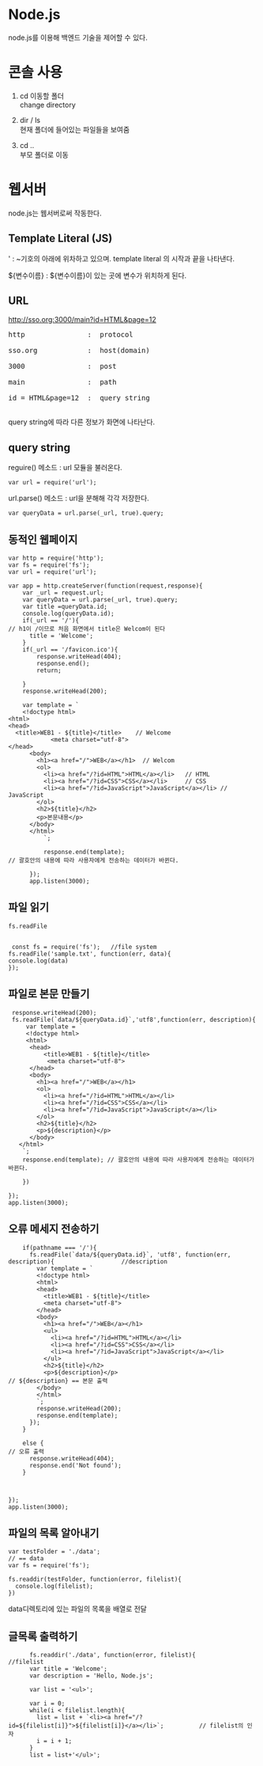 # Node.js
node.js를 이용해 백엔드 기술을 제어할 수 있다.

# 콘솔 사용

1. cd 이동할 폴더<br/>
  change directory

2. dir / ls<br/>
  현재 폴더에 들어있는 파일들을 보여줌
  
3. cd ..<br/>
  부모 폴더로 이동
  

  
# 웹서버

node.js는 웹서버로써 작동한다.

## Template Literal (JS)

  ' : ~기호의 아래에 위차하고 있으며. template literal 의 시작과 끝을 나타낸다.<br/>
  
  ${변수이름} : ${변수이름}이 있는 곳에 변수가 위치하게 된다.<br/>
  


## URL

http://sso.org:3000/main?id=HTML&page=12
<pre>
http               :  protocol<br />
sso.org            :  host(domain)<br />
3000               :  post<br />
main               :  path<br />
id = HTML&page=12  :  query string<br />
</pre>
query string에 따라 다른 정보가 화면에 나타난다.

## query string

reguire() 메소드 : url 모듈을 불러온다.

    var url = require('url');  

url.parse() 메소드 : url을 분해해 각각 저장한다.

    var queryData = url.parse(_url, true).query;
    
## 동적인 웹페이지
    var http = require('http');
    var fs = require('fs');
    var url = require('url');   

    var app = http.createServer(function(request,response){
        var _url = request.url;
        var queryData = url.parse(_url, true).query;
        var title =queryData.id;
        console.log(queryData.id);
        if(_url == '/'){                                                            // h1이 /이므로 처음 화면에서 title은 Welcom이 된다
          title = 'Welcome';
        }
        if(_url == '/favicon.ico'){
            response.writeHead(404);
            response.end();
            return;

        }
        response.writeHead(200);

        var template = `
        <!doctype html>
    <html>
    <head>
      <title>WEB1 - ${title}</title>    // Welcome
                <meta charset="utf-8">
    </head>
          <body>
            <h1><a href="/">WEB</a></h1>  // Welcom
            <ol>
              <li><a href="/?id=HTML">HTML</a></li>   // HTML
              <li><a href="/?id=CSS">CSS</a></li>     // CSS
              <li><a href="/?id=JavaScript">JavaScript</a></li> // JavaScript
            </ol>
            <h2>${title}</h2>
            <p>본문내용</p>
          </body>
          </html>
              `;
                                          
              response.end(template);                                           // 괄호안의 내용에 따라 사용자에게 전송하는 데이터가 바뀐다.
           
          });
          app.listen(3000);


    
 ## 파일 읽기
 
    fs.readFile
 
 
     const fs = require('fs');   //file system
    fs.readFile('sample.txt', function(err, data){
    console.log(data)
    });
 
 ## 파일로 본문 만들기

  
     response.writeHead(200);
     fs.readFile(`data/${queryData.id}`,'utf8',function(err, description){
         var template = `
         <!doctype html>
         <html>
          <head>
              <title>WEB1 - ${title}</title>  
               <meta charset="utf-8">
          </head>
          <body>
            <h1><a href="/">WEB</a></h1> 
            <ol>
              <li><a href="/?id=HTML">HTML</a></li>  
              <li><a href="/?id=CSS">CSS</a></li>     
              <li><a href="/?id=JavaScript">JavaScript</a></li> 
            </ol>
            <h2>${title}</h2>
            <p>${description}</p>
          </body>
       </html>
        `;
        response.end(template); // 괄호안의 내용에 따라 사용자에게 전송하는 데이터가 바뀐다.

        })

    });
    app.listen(3000);

## 오류 메세지 전송하기


        if(pathname === '/'){                                       
          fs.readFile(`data/${queryData.id}`, 'utf8', function(err, description){                   //description
            var template = `
            <!doctype html>
            <html>
            <head>
              <title>WEB1 - ${title}</title>
              <meta charset="utf-8">
            </head>
            <body>
              <h1><a href="/">WEB</a></h1>
              <ul>
                <li><a href="/?id=HTML">HTML</a></li>
                <li><a href="/?id=CSS">CSS</a></li>
                <li><a href="/?id=JavaScript">JavaScript</a></li>
              </ul>
              <h2>${title}</h2>
              <p>${description}</p>                                                              // ${description} == 본문 출력
            </body>
            </html>
            `;
            response.writeHead(200);
            response.end(template);
          });
        } 
        
        else {                                                                                   // 오류 출력
          response.writeHead(404);
          response.end('Not found');          
        }



    });
    app.listen(3000);

## 파일의 목록 알아내기

    var testFolder = './data';                                                                   // == data   
    var fs = require('fs');       

    fs.readdir(testFolder, function(error, filelist){
      console.log(filelist);
    })

data디렉토리에 있는 파일의 목록을 배열로 전달

## 글목록 출력하기

          fs.readdir('./data', function(error, filelist){                                            //filelist
          var title = 'Welcome';
          var description = 'Hello, Node.js';
          
          var list = '<ul>';
          
          var i = 0;
          while(i < filelist.length){
            list = list + `<li><a href="/?id=${filelist[i]}">${filelist[i]}</a></li>`;          // filelist의 인자
            i = i + 1;
          }
          list = list+'</ul>';
